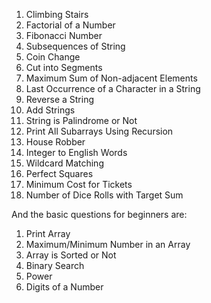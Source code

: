 1. Climbing Stairs
2. Factorial of a Number
3. Fibonacci Number
4. Subsequences of String
5. Coin Change
6. Cut into Segments
7. Maximum Sum of Non-adjacent Elements
8. Last Occurrence of a Character in a String
9. Reverse a String
10. Add Strings
11. String is Palindrome or Not
12. Print All Subarrays Using Recursion
13. House Robber
14. Integer to English Words
15. Wildcard Matching
16. Perfect Squares
17. Minimum Cost for Tickets
18. Number of Dice Rolls with Target Sum

And the basic questions for beginners are:

1. Print Array
2. Maximum/Minimum Number in an Array
3. Array is Sorted or Not
4. Binary Search
5. Power
6. Digits of a Number